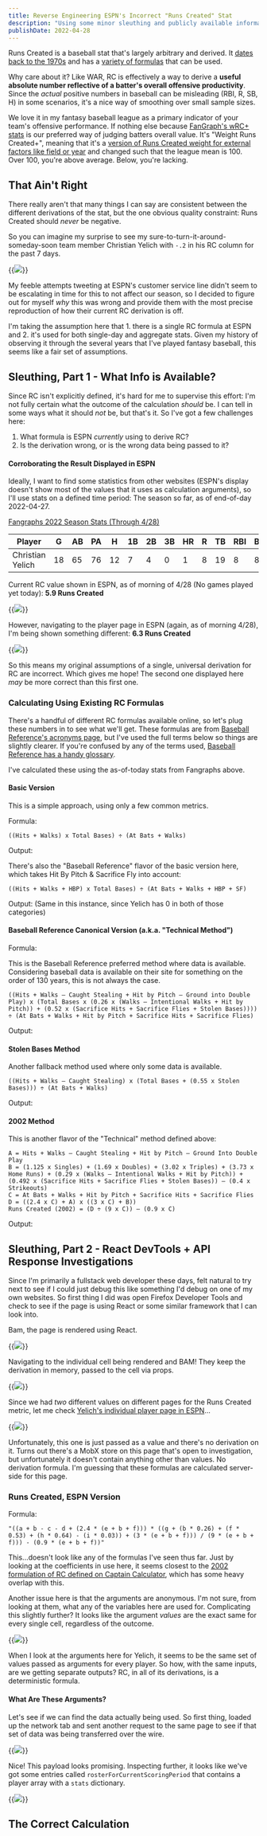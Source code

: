 ```yaml
---
title: Reverse Engineering ESPN's Incorrect "Runs Created" Stat
description: "Using some minor sleuthing and publicly available information, I figured out how the calculation used for Runs Created was wrong."
publishDate: 2022-04-28
---
```


Runs Created is a baseball stat that's largely arbitrary and derived. It [dates back to the 1970s](https://www.baseball-reference.com/bullpen/Runs_created) and has a [variety of formulas](https://captaincalculator.com/sports/baseball/runs-created-calculator/) that can be used.

Why care about it? Like WAR, RC is effectively a way to derive a **useful absolute number reflective of a batter's overall offensive productivity**. Since the _actual_ positive numbers in baseball can be misleading (RBI, R, SB, H) in some scenarios, it's a nice way of smoothing over small sample sizes.

We love it in my fantasy baseball league as a primary indicator of your team's offensive performance. If nothing else because [FanGraph's wRC+ stats](https://library.fangraphs.com/offense/wrc/) is our preferred way of judging batters overall value. It's "Weight Runs Created+", meaning that it's a [version of Runs Created weight for external factors like field or year](https://www.mlb.com/glossary/advanced-stats/weighted-runs-created-plus) and changed such that the league mean is 100. Over 100, you're above average. Below, you're lacking.

## That Ain't Right

There really aren't that many things I can say are consistent between the different derivations of the stat, but the one obvious quality constraint: Runs Created should _never_ be negative.

So you can imagine my surprise to see my sure-to-turn-it-around-someday-soon team member Christian Yelich with `-.2` in his RC column for the past 7 days.

{{<image src="phonea-negative-rc.png">}}

My feeble attempts tweeting at ESPN's customer service line didn't seem to be escalating in time for this to not affect our season, so I decided to figure out for myself _why_ this was wrong and provide them with the most precise reproduction of how their current RC derivation is off.

I'm taking the assumption here that 1. there is a single RC formula at ESPN and 2. it's used for both single-day and aggregate stats. Given my history of observing it through the several years that I've played fantasy baseball, this seems like a fair set of assumptions.

## Sleuthing, Part 1 - What Info is Available?

Since RC isn't explicitly defined, it's hard for me to supervise this effort: I'm not fully certain what the outcome of the calculation _should_ be. I can tell in some ways what it should _not_ be, but that's it. So I've got a few challenges here:

1. What formula is ESPN _currently_ using to derive RC?
2. Is the derivation wrong, or is the wrong data being passed to it?

#### Corroborating the Result Displayed in ESPN

Ideally, I want to find some statistics from other websites (ESPN's display doesn't show most of the values that it uses as calculation arguments), so I'll use stats on a defined time period: The season so far, as of end-of-day 2022-04-27.

[Fangraphs 2022 Season Stats (Through 4/28)](https://www.fangraphs.com/leaders.aspx?pos=all&stats=bat&lg=all&qual=y&type=0&season=2022&month=1000&season1=2022&ind=0&team=23&rost=0&age=0&filter=&players=0&startdate=2022-03-01&enddate=2022-04-27)

| Player | G | AB | PA | H | 1B | 2B | 3B | HR | R | TB | RBI | BB | IBB | SO | HBP | SF | SH | GDP | SB | CS |
|---|---|---|---|---|---|---|---|---|---|---|---|---|---|---|---|---|---|---|---|---|
| Christian Yelich | 18 | 65 | 76 | 12 | 7 | 4 | 0 | 1 | 8 | 19 | 8 | 8 | 0 | 19 | 1 | 2 | 0 | 0 | 2 | 0 |

Current RC value shown in ESPN, as of morning of 4/28 (No games played yet today): **5.9 Runs Created**

{{<image src="phoneb-team-page-current-total.png">}}

However, navigating to the player page in ESPN (again, as of morning 4/28), I'm being shown something different: **6.3 Runs Created**

{{<image src="a-yelich_career_rc.png">}}

So this means my original assumptions of a single, universal derivation for RC are incorrect. Which gives me hope! The second one displayed here _may_ be more correct than this first one.

### Calculating Using Existing RC Formulas

There's a handful of different RC formulas available online, so let's plug these numbers in to see what we'll get. These formulas are from [Baseball Reference's acronyms page](https://www.baseball-reference.com/about/bat_glossary.shtml), but I've used the full terms below so things are slightly clearer. If you're confused by any of the terms used, [Baseball Reference has a handy glossary](https://abbreviations.yourdictionary.com/articles/basic-baseball-stats-abbreviations.html).

I've calculated these using the as-of-today stats from Fangraphs above.

#### Basic Version

This is a simple approach, using only a few common metrics.  

Formula:
  
```
((Hits + Walks) x Total Bases) ÷ (At Bats + Walks)
```

Output: 

There's also the "Baseball Reference" flavor of the basic version here, which takes Hit By Pitch & Sacrifice Fly into account:

```
((Hits + Walks + HBP) x Total Bases) ÷ (At Bats + Walks + HBP + SF)
```

Output: (Same in this instance, since Yelich has 0 in both of those categories)

#### Baseball Reference Canonical Version (a.k.a. "Technical Method")

Formula:

This is the Baseball Reference preferred method where data is available. Considering baseball data is available on their site for something on the order of 130 years, this is not always the case.

```
((Hits + Walks – Caught Stealing + Hit by Pitch – Ground into Double Play) x (Total Bases x (0.26 x (Walks – Intentional Walks + Hit by Pitch)) + (0.52 x (Sacrifice Hits + Sacrifice Flies + Stolen Bases)))) ÷ (At Bats + Walks + Hit by Pitch + Sacrifice Hits + Sacrifice Flies)
```

Output: 

#### Stolen Bases Method

Another fallback method used where only some data is available.
  
```
((Hits + Walks – Caught Stealing) x (Total Bases + (0.55 x Stolen Bases))) ÷ (At Bats + Walks)
```

Output:

#### 2002 Method

This is another flavor of the "Technical" method defined above:

```
A = Hits + Walks – Caught Stealing + Hit by Pitch – Ground Into Double Play
B = (1.125 x Singles) + (1.69 x Doubles) + (3.02 x Triples) + (3.73 x Home Runs) + (0.29 x (Walks – Intentional Walks + Hit by Pitch)) + (0.492 x (Sacrifice Hits + Sacrifice Flies + Stolen Bases)) – (0.4 x Strikeouts)
C = At Bats + Walks + Hit by Pitch + Sacrifice Hits + Sacrifice Flies
D = ((2.4 x C) + A) x ((3 x C) + B))
Runs Created (2002) = (D ÷ (9 x C)) – (0.9 x C)
```

Output:

## Sleuthing, Part 2 - React DevTools + API Response Investigations

Since I'm primarily a fullstack web developer these days, felt natural to try next to see if I could just debug this like something I'd debug on one of my own websites. So first thing I did was open Firefox Developer Tools and check to see if the page is using React or some similar framework that I can look into.

Bam, the page is rendered using React.

{{<image src="b-react_devtools.png">}}

Navigating to the individual cell being rendered and BAM! They keep the derivation in memory, passed to the cell via props.

{{<image src="c-team_page_devtools.png">}}

Since we had _two_ different values on different pages for the Runs Created metric, let me check [Yelich's individual player page in ESPN](https://www.espn.com/mlb/player/stats/_/id/31283/christian-yelich)...

{{<image src="d-yelich_player_page_devtools.png">}}

Unfortunately, this one is just passed as a value and there's no derivation on it. Turns out there's a MobX store on this page that's open to investigation, but unfortunately it doesn't contain anything other than values. No derivation formula. I'm guessing that these formulas are calculated server-side for this page.

### Runs Created, ESPN Version

Formula:

```
"((a + b - c - d + (2.4 * (e + b + f))) * ((g + (b * 0.26) + (f * 0.53) + (h * 0.64) - (i * 0.03)) + (3 * (e + b + f))) / (9 * (e + b + f))) - (0.9 * (e + b + f))"
```

This...doesn't look like any of the formulas I've seen thus far. Just by looking at the coefficients in use here, it seems closest to the [2002 formulation of RC defined on Captain Calculator](https://captaincalculator.com/sports/baseball/runs-created-calculator/), which has some heavy overlap with this.

Another issue here is that the arguments are anonymous. I'm not sure, from looking at them, what any of the variables here are used for. Complicating this slightly further? It looks like the argument _values_ are the exact same for every single cell, regardless of the outcome.

{{<image src="f-same-formula-arguments.png">}}

When I look at the arguments here for Yelich, it seems to be the same set of values passed as arguments for every player. So how, with the same inputs, are we getting separate outputs? RC, in all of its derivations, is a deterministic formula.

#### What Are These Arguments?

Let's see if we can find the data actually being used. So first thing, loaded up the network tab and sent another request to the same page to see if that set of data was being transferred over the wire.
  
{{<image src="e-network-responses.png">}}

Nice! This payload looks promising. Inspecting further, it looks like we've got some entries called `rosterForCurrentScoringPeriod` that contains a player array with a `stats` dictionary.
  
{{<image src="g-stats-for-current-period.png">}}
  
## The Correct Calculation
